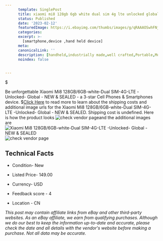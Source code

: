 ```yaml
---
      template: SinglePost
      title: xiaomi mi8 128gb 6gb white dual sim 4g lte unlocked global new sealed
      status: Published
      date: '2023-02-12'
      featuredImage: https://i.ebayimg.com/thumbs/images/g/qRAAAOSwhFNjge7X/s-l225.jpg
      categories: 
      excerpt: >-
        [smartphone,device ,hand held device]
      meta:
      canonicalLink: ''
      description: [handheld,industrially made,well crafted,Portable,Mobile,Compact,Convenient,Lightweight,Maneuverable,Man-portable,Miniature,Carriable,Hand-held,Light,Holdable,Transportable,Mobile device,Pocket-sized,On-the-go,Wireless,Cordless,Compact size,Convenient size, smartphone,device ,hand held device]
      noindex: false
      
        
---
```

$

Be unforgettable Xiaomi Mi8 128GB/6GB-white-Dual SIM-4G-LTE -Unlocked- Global - NEW & SEALED - a 3-star Cell Phones & Smartphones device.
$[Click Here](https://www.ebay.com/itm/394351397362?hash=item5bd12cc9f2%3Ag%3AqRAAAOSwhFNjge7X&mkevt=1&mkcid=1&mkrid=711-53200-19255-0&campid=%253CePNCampaignId%253E&customid=%253CreferenceId%253E&toolid=10049) to read more to learn about the shipping costs and additional image urls for the Xiaomi Mi8 128GB/6GB-white-Dual SIM-4G-LTE -Unlocked- Global - NEW & SEALED. Shipping cost is undefined. Here is how the product looks ![check vendor page](https://i.ebayimg.com/thumbs/images/g/qRAAAOSwhFNjge7X/s-l225.jpg)and the additional images are![Xiaomi Mi8 128GB/6GB-white-Dual SIM-4G-LTE -Unlocked- Global - NEW & SEALED](https://i.ebayimg.com/images/g/qRAAAOSwhFNjge7X/s-l960.jpg)![check vendor page](https://origin-galleryplus.ebayimg.com/ws/web/394351397362_2_0_1/225x225.jpg,https://origin-galleryplus.ebayimg.com/ws/web/394351397362_3_0_1/225x225.jpg,https://origin-galleryplus.ebayimg.com/ws/web/394351397362_4_0_1/225x225.jpg,https://origin-galleryplus.ebayimg.com/ws/web/394351397362_5_0_1/225x225.jpg,https://origin-galleryplus.ebayimg.com/ws/web/394351397362_6_0_1/225x225.jpg,https://origin-galleryplus.ebayimg.com/ws/web/394351397362_7_0_1/225x225.jpg,https://origin-galleryplus.ebayimg.com/ws/web/394351397362_8_0_1/225x225.jpg,https://origin-galleryplus.ebayimg.com/ws/web/394351397362_9_0_1/225x225.jpg,https://origin-galleryplus.ebayimg.com/ws/web/394351397362_10_0_1/225x225.jpg)



 ## Technical Facts 



     
      

 - Condition- New 


      

 - Listed Price- 149.00 


      

 - Currency- USD 


      

 - Feedback score - 4 


      

 - Location - CN 


      
      

 *_This post may contain affiliate links from eBay and other third-party websites. As an eBay affiliate, we earn from qualifying purchases. Although we do our best to keep the information up-to-date and accurate, please check the date and all details with the vendor's website before making a purchase. Not all data may be accurate._*






